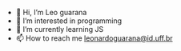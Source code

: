 - 👋 Hi, I’m Leo guarana
- 👀 I’m interested in programming
- 🌱 I’m currently learning JS
- 📫 How to reach me leonardoguarana@id.uff.br

<!---
Leoguarana/Leoguarana is a ✨ special ✨ repository because its `README.md` (this file) appears on your GitHub profile.
You can click the Preview link to take a look at your changes.
--->
